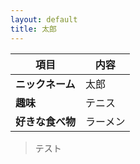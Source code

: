 ```yaml
---
layout: default
title: 太郎
---
```


| 項目 | 内容 |
|------|------|
| **ニックネーム** | 太郎 |
| **趣味** | テニス |
| **好きな食べ物** | ラーメン |

> テスト